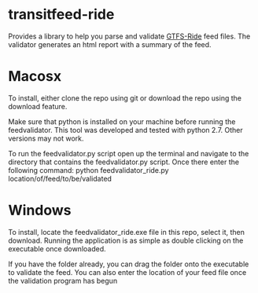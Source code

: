 # transitfeed-ride

Provides a library to help you parse and validate [GTFS-Ride](https://github.com/ODOT-PTS/GTFS-ride) feed files. 
The validator generates an html report with a summary of the feed. 

# Macosx
To install, either clone the repo using git or download the repo using the download feature.

Make sure that python is installed on your machine before running the feedvalidator. This tool was developed and tested with python 2.7. Other versions may not work.

To run the feedvalidator.py script open up the terminal and navigate to the directory that contains the feedvalidator.py script. Once there enter the following command:
python feedvalidator_ride.py location/of/feed/to/be/validated

# Windows
To install, locate the feedvalidator_ride.exe file in this repo, select it, then download.
Running the application is as simple as double clicking on the executable once downloaded.

If you have the folder already, you can drag the folder onto the executable to validate the feed. You can also enter the location of your feed file once the validation program has begun


